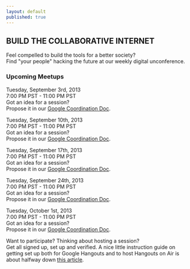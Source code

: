 ```yaml
---
layout: default
published: true
---
```


## BUILD THE COLLABORATIVE INTERNET
Feel compelled to build the tools for a better society?  
Find "your people" hacking the future at our weekly digital unconference.

### Upcoming Meetups  
Tuesday, September 3rd, 2013   
7:00 PM PST - 11:00 PM PST  
Got an idea for a session?  
Propose it in our [Google Coordination Doc](https://docs.google.com/spreadsheet/ccc?key=0Aqe_OvhjNeDPdGlvZWpyQUtiT3I1bXdIT1RHazFabmc&usp=sharing).  
   
Tuesday, September 10th, 2013   
7:00 PM PST - 11:00 PM PST  
Got an idea for a session?  
Propose it in our [Google Coordination Doc](https://docs.google.com/spreadsheet/ccc?key=0Aqe_OvhjNeDPdGhSYVBmX0FnN2pkSFM1UFJ3TXoxSkE&usp=sharing).  
  
Tuesday, September 17th, 2013   
7:00 PM PST - 11:00 PM PST  
Got an idea for a session?  
Propose it in our [Google Coordination Doc](https://docs.google.com/spreadsheet/ccc?key=0Aqe_OvhjNeDPdGJTTm5jTHRtS2FNU253dGp5RVdScXc&usp=sharing).  
  
Tuesday, September 24th, 2013   
7:00 PM PST - 11:00 PM PST  
Got an idea for a session?  
Propose it in our [Google Coordination Doc](https://docs.google.com/spreadsheet/ccc?key=0Aqe_OvhjNeDPdF9VOEVzWkJNX1hvQ1RfZ3lJQVpBRGc&usp=sharing).  
  
Tuesday, October 1st, 2013   
7:00 PM PST - 11:00 PM PST  
Got an idea for a session?  
Propose it in our [Google Coordination Doc](https://docs.google.com/spreadsheet/ccc?key=0Aqe_OvhjNeDPdE1oWS1uQVNoUUtNdURieGhTMUdyYlE&usp=sharing).  

  

Want to participate?  Thinking about hosting a session?  
Get all signed up, set up and verified.  A nice little instruction guide on getting set up both for Google Hangouts and to host Hangouts on Air is about halfway down [this article](http://mackwebsolutions.com/blog/2012/08/the-comprehensiveish-guide-to-google-hangouts/). 
